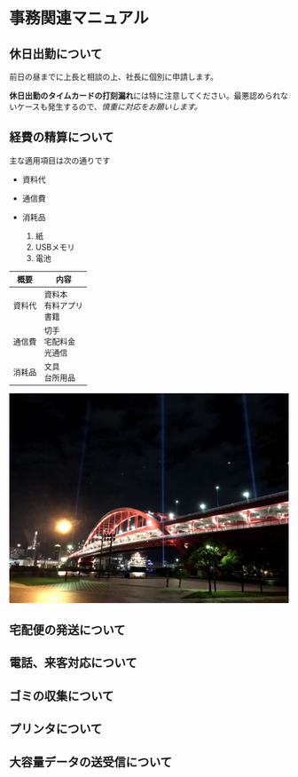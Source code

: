 # 事務関連マニュアル
## 休日出勤について
前日の昼までに上長と相談の上、社長に個別に申請します。

**休日出勤のタイムカードの打刻漏れ**には特に注意してください。最悪認められないケースも発生するので、*慎重に対応をお願いします。*

## 経費の精算について
主な適用項目は次の通りです
* 資料代
* 通信費
* 消耗品

  1. 紙
  1. USBメモリ
  1. 電池

|概要 |内容
|--|--
|資料代|資料本<br>有料アプリ<br>書籍
|通信費|切手<br>宅配料金<br>光通信
|消耗品|文具<br>台所用品

![夜景](img/IMG_1817.jpg)


## 宅配便の発送について
## 電話、来客対応について
## ゴミの収集について
## プリンタについて
## 大容量データの送受信について